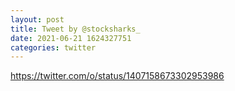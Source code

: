 ```yaml
--- 
layout: post 
title: Tweet by @stocksharks_ 
date: 2021-06-21 1624327751 
categories: twitter 
--- 
```

https://twitter.com/o/status/1407158673302953986